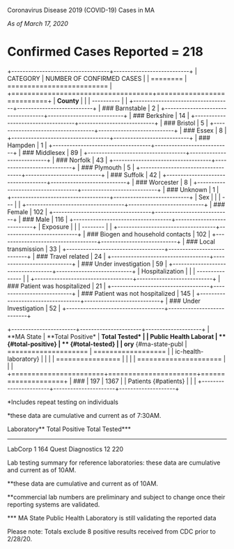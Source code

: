 Coronavirus Disease 2019 (COVID-19) Cases in MA

*As of March 17, 2020*

Confirmed Cases Reported = 218
==============================

+-----------------------------------+---------------------------+
| CATEGORY                          | NUMBER OF CONFIRMED CASES |
| ========                          | ========================= |
+===================================+===========================+
| **County**                        |                           |
| ----------                        |                           |
+-----------------------------------+---------------------------+
| ### Barnstable                    | 2                         |
+-----------------------------------+---------------------------+
| ### Berkshire                     | 14                        |
+-----------------------------------+---------------------------+
| ### Bristol                       | 5                         |
+-----------------------------------+---------------------------+
| ### Essex                         | 8                         |
+-----------------------------------+---------------------------+
| ### Hampden                       | 1                         |
+-----------------------------------+---------------------------+
| ### Middlesex                     | 89                        |
+-----------------------------------+---------------------------+
| ### Norfolk                       | 43                        |
+-----------------------------------+---------------------------+
| ### Plymouth                      | 5                         |
+-----------------------------------+---------------------------+
| ### Suffolk                       | 42                        |
+-----------------------------------+---------------------------+
| ### Worcester                     | 8                         |
+-----------------------------------+---------------------------+
| ### Unknown                       | 1                         |
+-----------------------------------+---------------------------+
| Sex                               |                           |
| ---                               |                           |
+-----------------------------------+---------------------------+
| ### Female                        | 102                       |
+-----------------------------------+---------------------------+
| ### Male                          | 116                       |
+-----------------------------------+---------------------------+
| Exposure                          |                           |
| --------                          |                           |
+-----------------------------------+---------------------------+
| ### Biogen and household contacts | 102                       |
+-----------------------------------+---------------------------+
| ### Local transmission            | 33                        |
+-----------------------------------+---------------------------+
| ### Travel related                | 24                        |
+-----------------------------------+---------------------------+
| ### Under investigation           | 59                        |
+-----------------------------------+---------------------------+
| Hospitalization                   |                           |
| ---------------                   |                           |
+-----------------------------------+---------------------------+
| ### Patient was hospitalized      | 21                        |
+-----------------------------------+---------------------------+
| ### Patient was not hospitalized  | 145                       |
+-----------------------------------+---------------------------+
| ### Under Investigation           | 52                        |
+-----------------------------------+---------------------------+

+-----------------------+----------------------+--------------------+
| **MA State            | **Total Positive\*   | **Total Tested\*   |
| Public Health Laborat | ** {#total-positive} | ** {#total-tested} |
| ory** {#ma-state-publ | ==================== | ================== |
| ic-health-laboratory} |                      |                    |
| ================      |                      |                    |
| ===================== |                      |                    |
+=======================+======================+====================+
| ###                   | 197                  | 1367               |
|  Patients {#patients} |                      |                    |
+-----------------------+----------------------+--------------------+

\*Includes repeat testing on individuals

\*these data are cumulative and current as of 7:30AM.

  Laboratory\*\*      Total Positive   Total Tested\*\*\*
  ------------------- ---------------- --------------------
  LabCorp             1                164
  Quest Diagnostics   12               220

Lab testing summary for reference laboratories: these data are
cumulative and current as of 10AM.

\*\*these data are cumulative and current as of 10AM.

\*\*commercial lab numbers are preliminary and subject to change once
their reporting systems are validated.

\*\*\* MA State Public Health Laboratory is still validating the
reported data

Please note: Totals exclude 8 positive results received from CDC prior
to 2/28/20.
